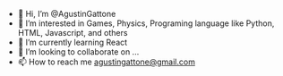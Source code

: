 - 👋 Hi, I’m @AgustinGattone
- 👀 I’m interested in Games, Physics, Programing language like Python, HTML, Javascript, and others 
- 🌱 I’m currently learning React
- 💞️ I’m looking to collaborate on ...
- 📫 How to reach me agustingattone@gmail.com

<!---
AgustinGattone/AgustinGattone is a ✨ special ✨ repository because its `README.md` (this file) appears on your GitHub profile.
You can click the Preview link to take a look at your changes.
--->
